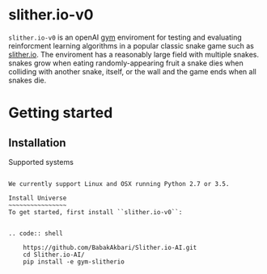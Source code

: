 # slither.io-v0

`slither.io-v0` is an openAI [gym](https://gym.openai.com/) enviroment for testing and evaluating reinforcment learning algorithms in a popular classic snake game such as [slither.io](http://slither.io/). The enviroment has a reasonably large field with multiple snakes. snakes grow when eating randomly-appearing fruit a snake dies when colliding with another snake, itself, or the wall and the game ends when all snakes die.   

Getting started
===============

Installation
------------

Supported systems
~~~~~~~~~~~~~~~~~

We currently support Linux and OSX running Python 2.7 or 3.5.

Install Universe
~~~~~~~~~~~~~~~~
To get started, first install ``slither.io-v0``:


.. code:: shell

    https://github.com/BabakAkbari/Slither.io-AI.git
    cd Slither.io-AI/
    pip install -e gym-slitherio				
